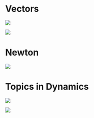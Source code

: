 # Vectors
![](https://i.imgur.com/PgmEvyt.png)

![](https://i.imgur.com/c9RPUJz.png)


# Newton
![](https://i.imgur.com/j78UpcV.png)


# Topics in Dynamics

![](https://i.imgur.com/oLF1QEI.png)

![](https://i.imgur.com/mtynked.png)

